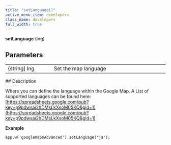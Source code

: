 ```yaml
---
title: "setLanguage()"
active_menu_item: developers
class_name: developers
full_width: true
---
```



**setLanguage** (lng)

## Parameters

<table>
<tr>
<td width="169">
{string] lng

</td>
<td width="17">
</td>
<td width="694">
Set the map language

</td>
</tr>
</table>
## Description

Where you can define the language within the Google Map. A List of supported languages can be found here: [https://spreadsheets.google.com/pub?key=p9pdwsai2hDMsLkXsoM05KQ&gid=1](https://spreadsheets.google.com/pub?key=p9pdwsai2hDMsLkXsoM05KQ&gid=1)

**Example**

     
    app.w('googleMapsAdvanced').setLanguage('ja');
     
   

